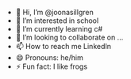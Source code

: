 - 👋 Hi, I’m @joonasillgren
- 👀 I’m interested in school
- 🌱 I’m currently learning c#
- 💞️ I’m looking to collaborate on ...
- 📫 How to reach me LinkedIn
- 😄 Pronouns: he/him
- ⚡ Fun fact: I like frogs

<!---
joonasillgren/joonasillgren is a ✨ special ✨ repository because its `README.md` (this file) appears on your GitHub profile.
You can click the Preview link to take a look at your changes.
--->
